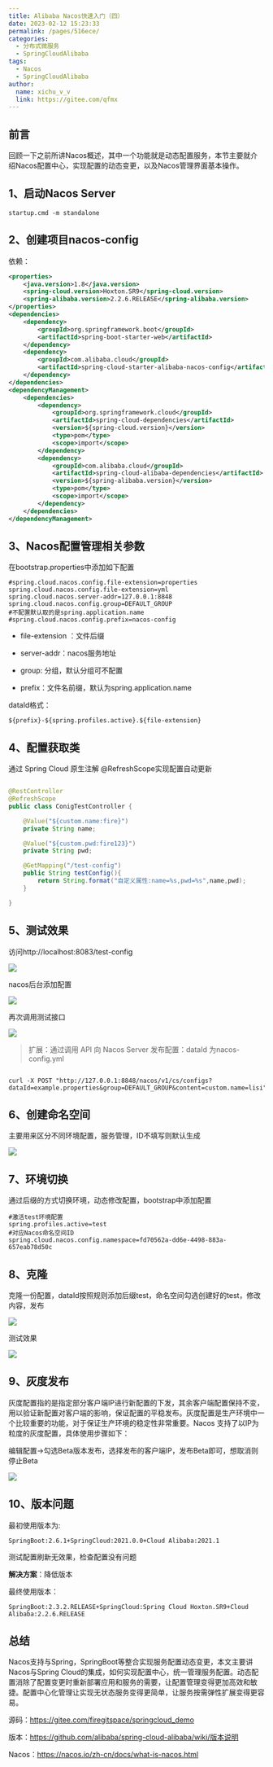 ```yaml
---
title: Alibaba Nacos快速入门（四）
date: 2023-02-12 15:23:33
permalink: /pages/516ece/
categories:
  - 分布式微服务
  - SpringCloudAlibaba
tags:
  - Nacos
  - SpringCloudAlibaba
author: 
  name: xichu_v_v
  link: https://gitee.com/qfmx
---
```


## 前言
回顾一下之前所讲Nacos概述，其中一个功能就是动态配置服务，本节主要就介绍Nacos配置中心，实现配置的动态变更，以及Nacos管理界面基本操作。

## 1、启动Nacos Server
```shell
startup.cmd -m standalone
```

## 2、创建项目nacos-config

依赖：
```xml
<properties>
    <java.version>1.8</java.version>
    <spring-cloud.version>Hoxton.SR9</spring-cloud.version>
    <spring-alibaba.version>2.2.6.RELEASE</spring-alibaba.version>
</properties>
<dependencies>
    <dependency>
        <groupId>org.springframework.boot</groupId>
        <artifactId>spring-boot-starter-web</artifactId>
    </dependency>
    <dependency>
        <groupId>com.alibaba.cloud</groupId>
        <artifactId>spring-cloud-starter-alibaba-nacos-config</artifactId>
    </dependency>
</dependencies>
<dependencyManagement>
    <dependencies>
        <dependency>
            <groupId>org.springframework.cloud</groupId>
            <artifactId>spring-cloud-dependencies</artifactId>
            <version>${spring-cloud.version}</version>
            <type>pom</type>
            <scope>import</scope>
        </dependency>
        <dependency>
            <groupId>com.alibaba.cloud</groupId>
            <artifactId>spring-cloud-alibaba-dependencies</artifactId>
            <version>${spring-alibaba.version}</version>
            <type>pom</type>
            <scope>import</scope>
        </dependency>
    </dependencies>
</dependencyManagement>

```

## 3、Nacos配置管理相关参数

在bootstrap.properties中添加如下配置
```properties
#spring.cloud.nacos.config.file-extension=properties
spring.cloud.nacos.config.file-extension=yml
spring.cloud.nacos.server-addr=127.0.0.1:8848
spring.cloud.nacos.config.group=DEFAULT_GROUP
#不配置默认取的是spring.application.name
#spring.cloud.nacos.config.prefix=nacos-config
```
- file-extension ：文件后缀

- server-addr：nacos服务地址

- group: 分组，默认分组可不配置

- prefix：文件名前缀，默认为spring.application.name

dataId格式：
```properties
${prefix}-${spring.profiles.active}.${file-extension}
```

## 4、配置获取类

通过 Spring Cloud 原生注解 @RefreshScope实现配置自动更新
```java

@RestController
@RefreshScope
public class ConigTestController {

    @Value("${custom.name:fire}")
    private String name;

    @Value("${custom.pwd:fire123}")
    private String pwd;

    @GetMapping("/test-config")
    public String testConfig(){
        return String.format("自定义属性:name=%s,pwd=%s",name,pwd);
    }

}
```
## 5、测试效果

访问http://localhost:8083/test-config

![](https://fire-repository.oss-cn-beijing.aliyuncs.com/spring-cloud/230212/12.png)

nacos后台添加配置

![](https://fire-repository.oss-cn-beijing.aliyuncs.com/spring-cloud/230212/13.png)

再次调用测试接口

![](https://fire-repository.oss-cn-beijing.aliyuncs.com/spring-cloud/230212/14.png)



>扩展：通过调用 API 向 Nacos Server 发布配置：dataId 为nacos-config.yml
```shell

curl -X POST "http://127.0.0.1:8848/nacos/v1/cs/configs?dataId=example.properties&group=DEFAULT_GROUP&content=custom.name=lisi"

```

## 6、创建命名空间

主要用来区分不同环境配置，服务管理，ID不填写则默认生成

![](https://fire-repository.oss-cn-beijing.aliyuncs.com/spring-cloud/230212/15.png)



## 7、环境切换

通过后缀的方式切换环境，动态修改配置，bootstrap中添加配置
```properties
#激活test环境配置
spring.profiles.active=test
#对应Nacos命名空间ID
spring.cloud.nacos.config.namespace=fd70562a-dd6e-4498-883a-657eab78d50c
```

## 8、克隆

克隆一份配置，dataId按照规则添加后缀test，命名空间勾选创建好的test，修改内容，发布

![](https://fire-repository.oss-cn-beijing.aliyuncs.com/spring-cloud/230212/16.png)


测试效果

![](https://fire-repository.oss-cn-beijing.aliyuncs.com/spring-cloud/230212/17.png)

## 9、灰度发布

灰度配置指的是指定部分客户端IP进行新配置的下发，其余客户端配置保持不变，用以验证新配置对客户端的影响，保证配置的平稳发布。灰度配置是生产环境中一个比较重要的功能，对于保证生产环境的稳定性非常重要。Nacos 支持了以IP为粒度的灰度配置，具体使用步骤如下：

编辑配置->勾选Beta版本发布，选择发布的客户端IP，发布Beta即可，想取消则停止Beta


![](https://fire-repository.oss-cn-beijing.aliyuncs.com/spring-cloud/230212/18.png)


## 10、版本问题

最初使用版本为:

`SpringBoot:2.6.1+SpringCloud:2021.0.0+Cloud Alibaba:2021.1`


测试配置刷新无效果，检查配置没有问题


**解决方案**：降低版本

最终使用版本：

`SpringBoot:2.3.2.RELEASE+SpringCloud:Spring Cloud Hoxton.SR9+Cloud Alibaba:2.2.6.RELEASE`



## 总结

Nacos支持与Spring，SpringBoot等整合实现服务配置动态变更，本文主要讲Nacos与Spring Cloud的集成，如何实现配置中心，统一管理服务配置。动态配置消除了配置变更时重新部署应用和服务的需要，让配置管理变得更加高效和敏捷。配置中心化管理让实现无状态服务变得更简单，让服务按需弹性扩展变得更容易。


源码：<https://gitee.com/firegitspace/springcloud_demo>

版本：<https://github.com/alibaba/spring-cloud-alibaba/wiki/版本说明>

Nacos：<https://nacos.io/zh-cn/docs/what-is-nacos.html>


